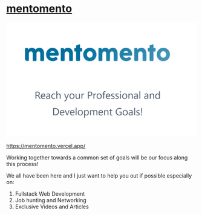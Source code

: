 # [mentomento](https://mentomento.vercel.app/)

[![](public/mentomento.png)](https://mentomento.vercel.app/)

https://mentomento.vercel.app/

Working together towards a common set of goals will be our focus along this process!

We all have been here and I just want to help you out if possible especially on:

1. Fullstack Web Development
2. Job hunting and Networking
3. Exclusive Videos and Articles
